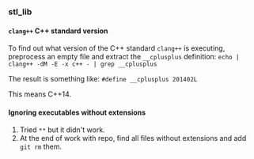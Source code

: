 ### stl_lib

#### `clang++` C++ standard version

To find out what version of the C++ standard `clang++` is executing, preprocess an empty file and extract the `__cplusplus` definition:
`echo | clang++ -dM -E -x c++ - | grep __cplusplus`

The result is something like:
`#define __cplusplus 201402L`

This means C++14.

#### Ignoring executables without extensions

1. Tried `**` but it didn't work.
2. At the end of work with repo, find all files without extensions and add `git rm` them.